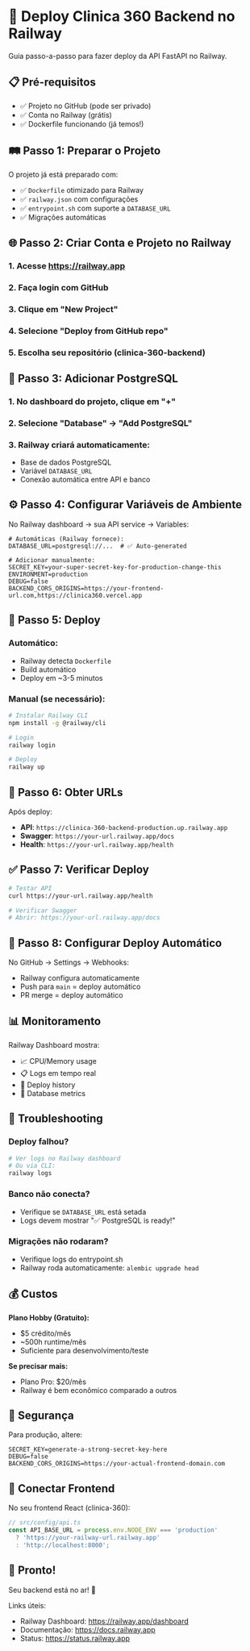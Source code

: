 # 🚀 Deploy Clinica 360 Backend no Railway

Guia passo-a-passo para fazer deploy da API FastAPI no Railway.

## 📋 Pré-requisitos

- ✅ Projeto no GitHub (pode ser privado)
- ✅ Conta no Railway (grátis)
- ✅ Dockerfile funcionando (já temos!)

## 🛤️ Passo 1: Preparar o Projeto

O projeto já está preparado com:
- ✅ `Dockerfile` otimizado para Railway
- ✅ `railway.json` com configurações
- ✅ `entrypoint.sh` com suporte a `DATABASE_URL`
- ✅ Migrações automáticas

## 🌐 Passo 2: Criar Conta e Projeto no Railway

### 1. Acesse https://railway.app
### 2. Faça login com GitHub
### 3. Clique em "New Project"
### 4. Selecione "Deploy from GitHub repo"
### 5. Escolha seu repositório (clinica-360-backend)

## 🐘 Passo 3: Adicionar PostgreSQL

### 1. No dashboard do projeto, clique em "+"
### 2. Selecione "Database" → "Add PostgreSQL"
### 3. Railway criará automaticamente:
   - Base de dados PostgreSQL
   - Variável `DATABASE_URL` 
   - Conexão automática entre API e banco

## ⚙️ Passo 4: Configurar Variáveis de Ambiente

No Railway dashboard → sua API service → Variables:

```env
# Automáticas (Railway fornece):
DATABASE_URL=postgresql://...  # ✅ Auto-generated

# Adicionar manualmente:
SECRET_KEY=your-super-secret-key-for-production-change-this
ENVIRONMENT=production
DEBUG=false
BACKEND_CORS_ORIGINS=https://your-frontend-url.com,https://clinica360.vercel.app
```

## 🚀 Passo 5: Deploy

### Automático:
- Railway detecta `Dockerfile`
- Build automático
- Deploy em ~3-5 minutos

### Manual (se necessário):
```bash
# Instalar Railway CLI
npm install -g @railway/cli

# Login
railway login

# Deploy
railway up
```

## 🔗 Passo 6: Obter URLs

Após deploy:
- **API**: `https://clinica-360-backend-production.up.railway.app`
- **Swagger**: `https://your-url.railway.app/docs`
- **Health**: `https://your-url.railway.app/health`

## ✅ Passo 7: Verificar Deploy

```bash
# Testar API
curl https://your-url.railway.app/health

# Verificar Swagger
# Abrir: https://your-url.railway.app/docs
```

## 🔄 Passo 8: Configurar Deploy Automático

No GitHub → Settings → Webhooks:
- Railway configura automaticamente
- Push para `main` = deploy automático
- PR merge = deploy automático

## 📊 Monitoramento

Railway Dashboard mostra:
- 📈 CPU/Memory usage
- 📋 Logs em tempo real
- 🔄 Deploy history
- 💾 Database metrics

## 🚨 Troubleshooting

### Deploy falhou?
```bash
# Ver logs no Railway dashboard
# Ou via CLI:
railway logs
```

### Banco não conecta?
- Verifique se `DATABASE_URL` está setada
- Logs devem mostrar "✅ PostgreSQL is ready!"

### Migrações não rodaram?
- Verifique logs do entrypoint.sh
- Railway roda automaticamente: `alembic upgrade head`

## 💰 Custos

**Plano Hobby (Gratuito):**
- $5 crédito/mês
- ~500h runtime/mês
- Suficiente para desenvolvimento/teste

**Se precisar mais:**
- Plano Pro: $20/mês
- Railway é bem econômico comparado a outros

## 🔐 Segurança

Para produção, altere:
```env
SECRET_KEY=generate-a-strong-secret-key-here
DEBUG=false
BACKEND_CORS_ORIGINS=https://your-actual-frontend-domain.com
```

## 📱 Conectar Frontend

No seu frontend React (clinica-360):
```typescript
// src/config/api.ts
const API_BASE_URL = process.env.NODE_ENV === 'production' 
  ? 'https://your-railway-url.railway.app'
  : 'http://localhost:8000';
```

## 🎉 Pronto!

Seu backend está no ar! 🚀

Links úteis:
- Railway Dashboard: https://railway.app/dashboard
- Documentação: https://docs.railway.app
- Status: https://status.railway.app 

